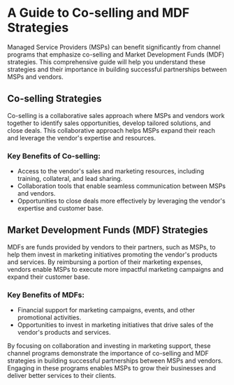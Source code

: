 # A Guide to Co-selling and MDF Strategies

Managed Service Providers (MSPs) can benefit significantly from channel programs that emphasize co-selling and Market Development Funds (MDF) strategies. This comprehensive guide will help you understand these strategies and their importance in building successful partnerships between MSPs and vendors.

## Co-selling Strategies

Co-selling is a collaborative sales approach where MSPs and vendors work together to identify sales opportunities, develop tailored solutions, and close deals. This collaborative approach helps MSPs expand their reach and leverage the vendor's expertise and resources.

### **Key Benefits of Co-selling:**

* Access to the vendor's sales and marketing resources, including training, collateral, and lead sharing.
* Collaboration tools that enable seamless communication between MSPs and vendors.
* Opportunities to close deals more effectively by leveraging the vendor's expertise and customer base.

## Market Development Funds (MDF) Strategies

MDFs are funds provided by vendors to their partners, such as MSPs, to help them invest in marketing initiatives promoting the vendor's products and services. By reimbursing a portion of their marketing expenses, vendors enable MSPs to execute more impactful marketing campaigns and expand their customer base.

### **Key Benefits of MDFs:**

* Financial support for marketing campaigns, events, and other promotional activities.
* Opportunities to invest in marketing initiatives that drive sales of the vendor's products and services.

By focusing on collaboration and investing in marketing support, these channel programs demonstrate the importance of co-selling and MDF strategies in building successful partnerships between MSPs and vendors. Engaging in these programs enables MSPs to grow their businesses and deliver better services to their clients.
